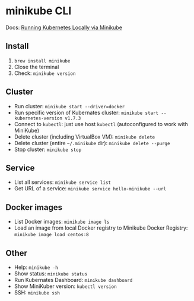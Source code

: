 # minikube CLI

Docs: [Running Kubernetes Locally via Minikube](https://kubernetes.io/docs/setup/minikube/)

## Install
1. `brew install minikube`
2. Close the terminal
3. Check: `minikube version`

## Cluster
- Run cluster: `minikube start --driver=docker`
- Run specific version of Kubernates cluster:  `minikube start --kubernetes-version v1.7.3`
- Connect to `kubectl`: just use host `kubectl` (autoconfigured to work with MiniKube)
- Delete cluster (including VirtualBox VM): `minikube delete`
- Delete cluster (entire `~/.minikube` dir): `minikube delete --purge`
- Stop cluster: `minikube stop`

## Service
- List all services: `minikube service list`
- Get URL of a service: `minikube service hello-minikube --url`

## Docker images
- List Docker images: `minikube image ls`
- Load an image from local Docker registry to Minikube Docker Registry: `minikube image load centos:8`

## Other
- Help: `minikube -h`
- Show status: `minikube status`
- Run Kubernates Dashboard: `minikube dashboard`
- Show MiniKuber version: `kubectl version`
- SSH: `minikube ssh`
